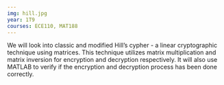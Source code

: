 ```yaml
---
img: hill.jpg
year: 1T9
courses: ECE110, MAT188
---
```


We will look into classic and modified Hill’s cypher - a linear cryptographic technique using matrices. This technique utilizes matrix multiplication and matrix inversion for encryption and decryption respectively. It will also use MATLAB to verify if the encryption and decryption process has been done correctly.